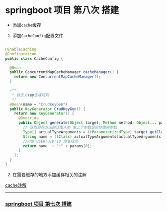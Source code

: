# springboot 项目 第八次 搭建
* 添加`cache`缓存
1. 添加`CacheConfig`配置文件
```java

@EnableCaching
@Configuration
public class CacheConfig {

  @Bean
  public ConcurrentMapCacheManager cacheManager() {
    return new ConcurrentMapCacheManager();
  }

  /**
   * 自定义key生成规则
   */
  @Bean(name = "CrudKeyGen")
  public KeyGenerator CrudKeyGen() {
    return new KeyGenerator() {
      @Override
      public Object generate(Object target, Method method, Object... params) {
        // 获取目标方法的泛型入参 第二个参数是实体类的参数
        Type[] actualTypeArguments = ((ParameterizedType) target.getClass().getGenericSuperclass()).getActualTypeArguments();
        String name = ((Class) actualTypeArguments[actualTypeArguments.length - 1]).getSimpleName();
        //PRO:USER:UID:18 命名规范
        return name  + ":" + params[0];
      }
    };
  }
}
```
2. 在需要缓存的地方添加缓存相关的注解

 [cache注解](https://blog.csdn.net/qq_32448349/article/details/101696892)

---
### [springboot 项目 第七次 搭建](https://github.com/lijiepersion/springboot-demo/blob/main/springboot-knife4j/HELP.md)
